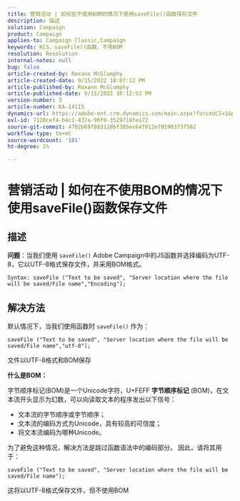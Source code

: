 ```yaml
---
title: 营销活动 | 如何在不使用BOM的情况下使用saveFile()函数保存文件
description: 描述
solution: Campaign
product: Campaign
applies-to: Campaign Classic,Campaign
keywords: KCS，saveFile()函数，不带BOM
resolution: Resolution
internal-notes: null
bug: false
article-created-by: Roxann McGlumphy
article-created-date: 9/15/2022 10:07:12 PM
article-published-by: Roxann McGlumphy
article-published-date: 9/15/2022 10:12:53 PM
version-number: 3
article-number: KA-14115
dynamics-url: https://adobe-ent.crm.dynamics.com/main.aspx?forceUCI=1&pagetype=entityrecord&etn=knowledgearticle&id=5605e9bc-4235-ed11-9db1-00224808679b
exl-id: 7128cef4-b4c1-437a-96f0-3529718fea72
source-git-commit: 4702b69f883128bf305ec64f012ef01903f3f582
workflow-type: tm+mt
source-wordcount: '181'
ht-degree: 1%

---
```


# 营销活动 | 如何在不使用BOM的情况下使用saveFile()函数保存文件

## 描述


<b>问题</b>：当我们使用 `saveFile()` Adobe Campaign中的JS函数并选择编码为UTF-8，它以UTF-8格式保存文件，并采用BOM格式。


```
Syntax: saveFile ("Text to be saved", "Server location where the file will be saved/File name","Encoding");
```



## 解决方法


默认情况下，当我们使用函数时 `saveFile()` 作为：


```
saveFile ("Text to be saved", "Server location where the file will be saved/File name","utf-8");
```


文件以UTF-8格式和BOM保存

<b>什么是BOM： </b>

字节顺序标记(BOM)是一个Unicode字符，U+FEFF <b>字节顺序标记</b> (BOM)，在文本流开头显示为幻数，可以向读取文本的程序发出以下信号：

- 文本流的字节顺序或字节顺序；
- 文本流的编码方式为Unicode，具有较高的可信度；
- 将文本流编码为哪种Unicode。


为了避免这种情况，解决方法是跳过函数语法中的编码部分。 因此，请将其用于：


```
saveFile ("Text to be saved", "Server location where the file will be saved/File name");
```


这将以UTF-8格式保存文件，但不使用BOM
